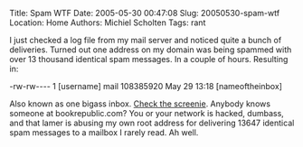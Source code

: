 Title: Spam WTF
Date: 2005-05-30 00:47:08
Slug: 20050530-spam-wtf
Location: Home
Authors: Michiel Scholten
Tags: rant

<p>I just checked a log file from my mail server and noticed quite a bunch of deliveries. Turned out one address on my domain was being spammed with over 13 thousand identical spam messages. In a couple of hours. Resulting in:</p>
<p>-rw-rw----    1 [username]  mail     108385920 May 29 13:18 [nameoftheinbox]</p>
<p>Also known as one bigass inbox. <a href="http://aquariusoft.org/gallery/linux/20050530_lotsa_spam">Check the screenie</a>. Anybody knows someone at bookrepublic.com? You or your network is hacked, dumbass, and that lamer is abusing my own root address for delivering 13647 identical spam messages to a mailbox I rarely read. Ah well.</p>